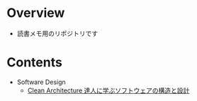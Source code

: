 # Overview

- 読書メモ用のリポジトリです

# Contents

- Software Design
  - [Clean Architecture 達人に学ぶソフトウェアの構造と設計](/docs/software_design/clean_architecture.md)

